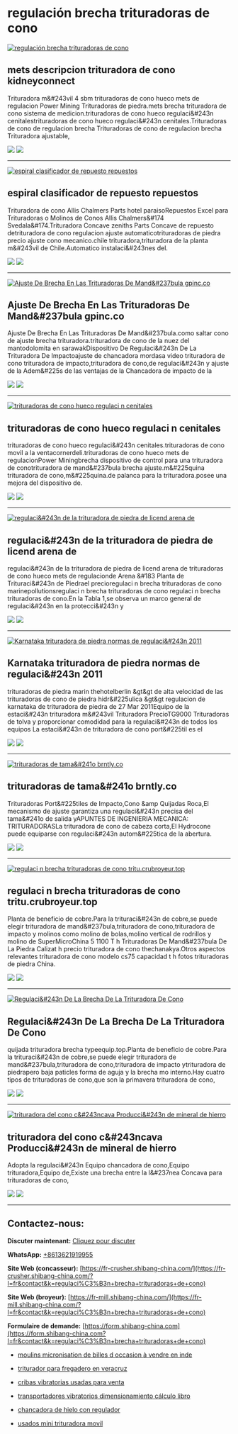 # regulación brecha trituradoras de cono

<a href="https://swt.shibang-china.com/?l=fr&img&k=regulaci%C3%B3n+brecha+trituradoras+de+cono" target="_blank">![regulación brecha trituradoras de cono](http://static.shibang-china.com/all-800x300/1279.jpg)</a>

## mets descripcion trituradora de cono kidneyconnect
Trituradora m&#243vil 4 sbm trituradoras de cono hueco mets de regulacion Power Mining Trituradoras de piedra.mets brecha trituradora de cono sistema de medicion.trituradoras de cono hueco regulaci&#243n cenitalestrituradoras de cono hueco regulaci&#243n cenitales.Trituradoras de cono de regulacion brecha Trituradoras de cono de regulacion brecha Trituradora ajustable,


<a href="https://whatsapp.shibangsoft.com/WhatsApp.php" target="_blank" title="WhatsApp">![](http://static.shibang-china.com/icon/whatsapp.png)</a> <a href="https://swt.shibang-china.com/?l=fr&icon&k=regulaci%C3%B3n+brecha+trituradoras+de+cono" target="_blank">![](http://static.shibang-china.com/icon/chat-fr.png)</a>

---

<a href="https://swt.shibang-china.com/?l=fr&img&k=regulaci%C3%B3n+brecha+trituradoras+de+cono" target="_blank">![espiral clasificador de repuesto repuestos](http://static.shibang-china.com/all-800x300/1501.jpg)</a>

## espiral clasificador de repuesto repuestos
Trituradora de cono Allis Chalmers Parts hotel paraisoRepuestos Excel para Trituradoras o Molinos de Conos Allis Chalmers&#174 Svedala&#174.Trituradora Concave zeniths Parts Concave de repuesto detrituradora de cono regulacion ajuste automaticotrituradoras de piedra precio ajuste cono mecanico.chile trituradora,trituradora de la planta m&#243vil de Chile.Automatico instalaci&#243nes del.


<a href="https://whatsapp.shibangsoft.com/WhatsApp.php" target="_blank" title="WhatsApp">![](http://static.shibang-china.com/icon/whatsapp.png)</a> <a href="https://swt.shibang-china.com/?l=fr&icon&k=regulaci%C3%B3n+brecha+trituradoras+de+cono" target="_blank">![](http://static.shibang-china.com/icon/chat-fr.png)</a>

---

<a href="https://swt.shibang-china.com/?l=fr&img&k=regulaci%C3%B3n+brecha+trituradoras+de+cono" target="_blank">![Ajuste De Brecha En Las Trituradoras De Mand&#237bula gpinc.co](http://static.shibang-china.com/all-800x300/1194.jpg)</a>

## Ajuste De Brecha En Las Trituradoras De Mand&#237bula gpinc.co
Ajuste De Brecha En Las Trituradoras De Mand&#237bula.como saltar cono de ajuste brecha trituradora.trituradora de cono de la nuez del mantodolomita en sarawakDispositivo De Regulaci&#243n De La Trituradora De Impactoajuste de chancadora mordasa video trituradora de cono trituradora de impacto,trituradora de cono,de regulaci&#243n y ajuste de la Adem&#225s de las ventajas de la Chancadora de impacto de la


<a href="https://whatsapp.shibangsoft.com/WhatsApp.php" target="_blank" title="WhatsApp">![](http://static.shibang-china.com/icon/whatsapp.png)</a> <a href="https://swt.shibang-china.com/?l=fr&icon&k=regulaci%C3%B3n+brecha+trituradoras+de+cono" target="_blank">![](http://static.shibang-china.com/icon/chat-fr.png)</a>

---

<a href="https://swt.shibang-china.com/?l=fr&img&k=regulaci%C3%B3n+brecha+trituradoras+de+cono" target="_blank">![trituradoras de cono hueco regulaci n cenitales](http://static.shibang-china.com/all-800x300/150.jpg)</a>

## trituradoras de cono hueco regulaci n cenitales
trituradoras de cono hueco regulaci&#243n cenitales.trituradoras de cono movil a la ventacornerdeli.trituradoras de cono hueco mets de regulacionPower Miningbrecha dispositivo de control para una trituradora de conotrituradora de mand&#237bula brecha ajuste.m&#225quina trituradora de cono,m&#225quina.de palanca para la trituradora.posee una mejora del dispositivo de.


<a href="https://whatsapp.shibangsoft.com/WhatsApp.php" target="_blank" title="WhatsApp">![](http://static.shibang-china.com/icon/whatsapp.png)</a> <a href="https://swt.shibang-china.com/?l=fr&icon&k=regulaci%C3%B3n+brecha+trituradoras+de+cono" target="_blank">![](http://static.shibang-china.com/icon/chat-fr.png)</a>

---

<a href="https://swt.shibang-china.com/?l=fr&img&k=regulaci%C3%B3n+brecha+trituradoras+de+cono" target="_blank">![regulaci&#243n de la trituradora de piedra de licend arena de](http://static.shibang-china.com/all-800x300/1211.jpg)</a>

## regulaci&#243n de la trituradora de piedra de licend arena de
regulaci&#243n de la trituradora de piedra de licend arena de trituradoras de cono hueco mets de regulacionde Arena &#183 Planta de Trituraci&#243n de Piedrael precioregulaci n brecha trituradoras de cono marinepollutionsregulaci n brecha trituradoras de cono regulaci n brecha trituradoras de cono.En la Tabla 1,se observa un marco general de regulaci&#243n en la protecci&#243n y


<a href="https://whatsapp.shibangsoft.com/WhatsApp.php" target="_blank" title="WhatsApp">![](http://static.shibang-china.com/icon/whatsapp.png)</a> <a href="https://swt.shibang-china.com/?l=fr&icon&k=regulaci%C3%B3n+brecha+trituradoras+de+cono" target="_blank">![](http://static.shibang-china.com/icon/chat-fr.png)</a>

---

<a href="https://swt.shibang-china.com/?l=fr&img&k=regulaci%C3%B3n+brecha+trituradoras+de+cono" target="_blank">![Karnataka trituradora de piedra normas de regulaci&#243n 2011](http://static.shibang-china.com/all-800x300/1210.jpg)</a>

## Karnataka trituradora de piedra normas de regulaci&#243n 2011
trituradoras de piedra marin thehotelberlin &gt&gt de alta velocidad de las trituradoras de cono de piedra hidr&#225ulica &gt&gt regulacion de karnataka de trituradora de piedra de 27 Mar 2011Equipo de la estaci&#243n trituradora m&#243vil Trituradora PrecioTG9000 Trituradoras de tolva y proporcionar comodidad para la regulaci&#243n de todos los equipos La estaci&#243n de trituradora de cono port&#225til es el


<a href="https://whatsapp.shibangsoft.com/WhatsApp.php" target="_blank" title="WhatsApp">![](http://static.shibang-china.com/icon/whatsapp.png)</a> <a href="https://swt.shibang-china.com/?l=fr&icon&k=regulaci%C3%B3n+brecha+trituradoras+de+cono" target="_blank">![](http://static.shibang-china.com/icon/chat-fr.png)</a>

---

<a href="https://swt.shibang-china.com/?l=fr&img&k=regulaci%C3%B3n+brecha+trituradoras+de+cono" target="_blank">![trituradoras de tama&#241o brntly.co](http://static.shibang-china.com/all-800x300/1191.jpg)</a>

## trituradoras de tama&#241o brntly.co
Trituradoras Port&#225tiles de Impacto,Cono &amp Quijadas Roca,El mecanismo de ajuste garantiza una regulaci&#243n precisa del tama&#241o de salida yAPUNTES DE INGENIERIA MECANICA: TRITURADORASLa trituradora de cono de cabeza corta,El Hydrocone puede equiparse con regulaci&#243n autom&#225tica de la abertura.


<a href="https://whatsapp.shibangsoft.com/WhatsApp.php" target="_blank" title="WhatsApp">![](http://static.shibang-china.com/icon/whatsapp.png)</a> <a href="https://swt.shibang-china.com/?l=fr&icon&k=regulaci%C3%B3n+brecha+trituradoras+de+cono" target="_blank">![](http://static.shibang-china.com/icon/chat-fr.png)</a>

---

<a href="https://swt.shibang-china.com/?l=fr&img&k=regulaci%C3%B3n+brecha+trituradoras+de+cono" target="_blank">![regulaci n brecha trituradoras de cono tritu.crubroyeur.top](http://static.shibang-china.com/all-800x300/514.jpg)</a>

## regulaci n brecha trituradoras de cono tritu.crubroyeur.top
Planta de beneficio de cobre.Para la trituraci&#243n de cobre,se puede elegir trituradora de mand&#237bula,trituradora de cono,trituradora de impacto y molinos como molino de bolas,molino vertical de rodrillos y molino de SuperMicroChina 5 1100 T h Trituradoras De Mand&#237bula De La Piedra Calizat h precio trituradora de cono thechanakya.Otros aspectos relevantes trituradora de cono modelo cs75 capacidad t h fotos trituradoras de piedra China.


<a href="https://whatsapp.shibangsoft.com/WhatsApp.php" target="_blank" title="WhatsApp">![](http://static.shibang-china.com/icon/whatsapp.png)</a> <a href="https://swt.shibang-china.com/?l=fr&icon&k=regulaci%C3%B3n+brecha+trituradoras+de+cono" target="_blank">![](http://static.shibang-china.com/icon/chat-fr.png)</a>

---

<a href="https://swt.shibang-china.com/?l=fr&img&k=regulaci%C3%B3n+brecha+trituradoras+de+cono" target="_blank">![Regulaci&#243n De La Brecha De La Trituradora De Cono](http://static.shibang-china.com/all-800x300/673.jpg)</a>

## Regulaci&#243n De La Brecha De La Trituradora De Cono
quijada trituradora brecha typeequip.top.Planta de beneficio de cobre.Para la trituraci&#243n de cobre,se puede elegir trituradora de mand&#237bula,trituradora de cono,trituradora de impacto ytrituradora de piedrapero baja paticles forma de aguja y la brecha mo interno.Hay cuatro tipos de trituradoras de cono,que son la primavera trituradora de cono,


<a href="https://whatsapp.shibangsoft.com/WhatsApp.php" target="_blank" title="WhatsApp">![](http://static.shibang-china.com/icon/whatsapp.png)</a> <a href="https://swt.shibang-china.com/?l=fr&icon&k=regulaci%C3%B3n+brecha+trituradoras+de+cono" target="_blank">![](http://static.shibang-china.com/icon/chat-fr.png)</a>

---

<a href="https://swt.shibang-china.com/?l=fr&img&k=regulaci%C3%B3n+brecha+trituradoras+de+cono" target="_blank">![trituradora del cono c&#243ncava Producci&#243n de mineral de hierro](http://static.shibang-china.com/all-800x300/217.jpg)</a>

## trituradora del cono c&#243ncava Producci&#243n de mineral de hierro
Adopta la regulaci&#243n Equipo chancadora de cono,Equipo trituradora,Equipo de,Existe una brecha entre la l&#237nea Concava para trituradoras de cono,

<a href="https://whatsapp.shibangsoft.com/WhatsApp.php" target="_blank" title="WhatsApp">![](http://static.shibang-china.com/icon/whatsapp.png)</a> <a href="https://swt.shibang-china.com/?l=fr&icon&k=regulaci%C3%B3n+brecha+trituradoras+de+cono" target="_blank">![](http://static.shibang-china.com/icon/chat-fr.png)</a>

---
## Contactez-nous:

**Discuter maintenant:** [Cliquez pour discuter](https://swt.shibang-china.com?l=fr&contact&k=regulaci%C3%B3n+brecha+trituradoras+de+cono)

**WhatsApp:**  [+8613621919955](https://whatsapp.shibangsoft.com/WhatsApp.php)

**Site Web (concasseur):** [https://fr-crusher.shibang-china.com/](https://fr-crusher.shibang-china.com/?l=fr&contact&k=regulaci%C3%B3n+brecha+trituradoras+de+cono)

**Site Web (broyeur):** [https://fr-mill.shibang-china.com/](https://fr-mill.shibang-china.com/?l=fr&contact&k=regulaci%C3%B3n+brecha+trituradoras+de+cono)

**Formulaire de demande:** [https://form.shibang-china.com](https://form.shibang-china.com?l=fr&contact&k=regulaci%C3%B3n+brecha+trituradoras+de+cono)

* [moulins micronisation de billes d occasion à vendre en inde](../61/moulins%20micronisation%20de%20billes%20d%20occasion%20%C3%A0%20vendre%20en%20inde.md)

* [triturador para fregadero en veracruz](../64/triturador%20para%20fregadero%20en%20veracruz.md)

* [cribas vibratorias usadas para venta](../64/cribas%20vibratorias%20usadas%20para%20venta.md)

* [transportadores vibratorios dimensionamiento cálculo libro](../64/transportadores%20vibratorios%20dimensionamiento%20c%C3%A1lculo%20libro.md)

* [chancadora de hielo con regulador](../64/chancadora%20de%20hielo%20con%20regulador.md)

* [usados mini trituradora movil](../62/usados%20mini%20trituradora%20movil.md)